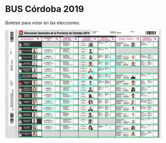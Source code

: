 # BUS Córdoba 2019

Boletas para votar en las elecciones.  

![Bus capital 2019](img/BUS-capital-2019.png)